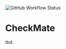 ![GitHub Workflow Status](https://img.shields.io/github/actions/workflow/status/renao/CheckMate/pester-tests.yml?branch=main)

# CheckMate


tbd.